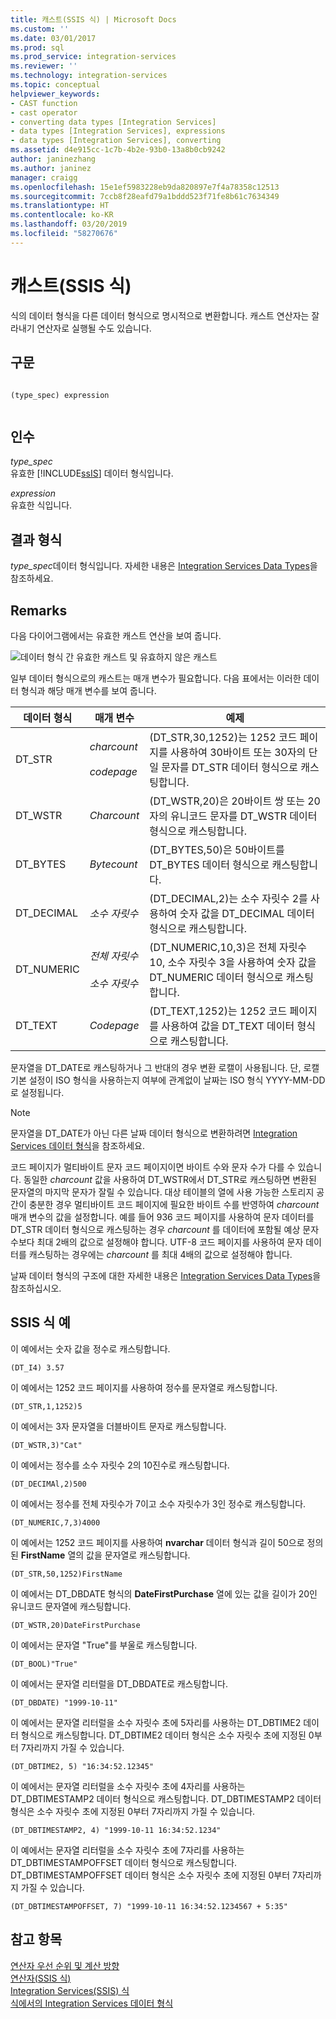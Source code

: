 ```yaml
---
title: 캐스트(SSIS 식) | Microsoft Docs
ms.custom: ''
ms.date: 03/01/2017
ms.prod: sql
ms.prod_service: integration-services
ms.reviewer: ''
ms.technology: integration-services
ms.topic: conceptual
helpviewer_keywords:
- CAST function
- cast operator
- converting data types [Integration Services]
- data types [Integration Services], expressions
- data types [Integration Services], converting
ms.assetid: d4e915cc-1c7b-4b2e-93b0-13a8b0cb9242
author: janinezhang
ms.author: janinez
manager: craigg
ms.openlocfilehash: 15e1ef5983228eb9da820897e7f4a78358c12513
ms.sourcegitcommit: 7ccb8f28eafd79a1bddd523f71fe8b61c7634349
ms.translationtype: HT
ms.contentlocale: ko-KR
ms.lasthandoff: 03/20/2019
ms.locfileid: "58270676"
---
```

# <a name="cast-ssis-expression"></a>캐스트(SSIS 식)
  식의 데이터 형식을 다른 데이터 형식으로 명시적으로 변환합니다. 캐스트 연산자는 잘라내기 연산자로 실행될 수도 있습니다.  
  
## <a name="syntax"></a>구문  
  
```  
  
(type_spec) expression  
  
```  
  
## <a name="arguments"></a>인수  
 *type_spec*  
 유효한 [!INCLUDE[ssIS](../../includes/ssis-md.md)] 데이터 형식입니다.  
  
 *expression*  
 유효한 식입니다.  
  
## <a name="result-types"></a>결과 형식  
 *type_spec*데이터 형식입니다. 자세한 내용은 [Integration Services Data Types](../../integration-services/data-flow/integration-services-data-types.md)을 참조하세요.  
  
## <a name="remarks"></a>Remarks  
 다음 다이어그램에서는 유효한 캐스트 연산을 보여 줍니다.  
  
 ![데이터 형식 간 유효한 캐스트 및 유효하지 않은 캐스트](../../integration-services/expressions/media/data-conversion.gif "데이터 형식 간 유효한 캐스트 및 유효하지 않은 캐스트")  
  
 일부 데이터 형식으로의 캐스트는 매개 변수가 필요합니다. 다음 표에서는 이러한 데이터 형식과 해당 매개 변수를 보여 줍니다.  
  
|데이터 형식|매개 변수|예제|  
|---------------|---------------|-------------|  
|DT_STR|*charcount*<br /><br /> *codepage*|(DT_STR,30,1252)는 1252 코드 페이지를 사용하여 30바이트 또는 30자의 단일 문자를 DT_STR 데이터 형식으로 캐스팅합니다.|  
|DT_WSTR|*Charcount*|(DT_WSTR,20)은 20바이트 쌍 또는 20자의 유니코드 문자를 DT_WSTR 데이터 형식으로 캐스팅합니다.|  
|DT_BYTES|*Bytecount*|(DT_BYTES,50)은 50바이트를 DT_BYTES 데이터 형식으로 캐스팅합니다.|  
|DT_DECIMAL|*소수 자릿수*|(DT_DECIMAL,2)는 소수 자릿수 2를 사용하여 숫자 값을 DT_DECIMAL 데이터 형식으로 캐스팅합니다.|  
|DT_NUMERIC|*전체 자릿수*<br /><br /> *소수 자릿수*|(DT_NUMERIC,10,3)은 전체 자릿수 10, 소수 자릿수 3을 사용하여 숫자 값을 DT_NUMERIC 데이터 형식으로 캐스팅합니다.|  
|DT_TEXT|*Codepage*|(DT_TEXT,1252)는 1252 코드 페이지를 사용하여 값을 DT_TEXT 데이터 형식으로 캐스팅합니다.|  
  
 문자열을 DT_DATE로 캐스팅하거나 그 반대의 경우 변환 로캘이 사용됩니다. 단, 로캘 기본 설정이 ISO 형식을 사용하는지 여부에 관계없이 날짜는 ISO 형식 YYYY-MM-DD로 설정됩니다.  
  
> [!NOTE]  
>  문자열을 DT_DATE가 아닌 다른 날짜 데이터 형식으로 변환하려면 [Integration Services 데이터 형식](../../integration-services/data-flow/integration-services-data-types.md)을 참조하세요.  
  
 코드 페이지가 멀티바이트 문자 코드 페이지이면 바이트 수와 문자 수가 다를 수 있습니다. 동일한 *charcount* 값을 사용하여 DT_WSTR에서 DT_STR로 캐스팅하면 변환된 문자열의 마지막 문자가 잘릴 수 있습니다. 대상 테이블의 열에 사용 가능한 스토리지 공간이 충분한 경우 멀티바이트 코드 페이지에 필요한 바이트 수를 반영하여 *charcount* 매개 변수의 값을 설정합니다. 예를 들어 936 코드 페이지를 사용하여 문자 데이터를 DT_STR 데이터 형식으로 캐스팅하는 경우 *charcount* 를 데이터에 포함될 예상 문자 수보다 최대 2배의 값으로 설정해야 합니다. UTF-8 코드 페이지를 사용하여 문자 데이터를 캐스팅하는 경우에는 *charcount* 를 최대 4배의 값으로 설정해야 합니다.  
  
 날짜 데이터 형식의 구조에 대한 자세한 내용은 [Integration Services Data Types](../../integration-services/data-flow/integration-services-data-types.md)을 참조하십시오.  
  
## <a name="ssis-expression-examples"></a>SSIS 식 예  
 이 예에서는 숫자 값을 정수로 캐스팅합니다.  
  
```  
(DT_I4) 3.57  
```  
  
 이 예에서는 1252 코드 페이지를 사용하여 정수를 문자열로 캐스팅합니다.  
  
```  
(DT_STR,1,1252)5  
```  
  
 이 예에서는 3자 문자열을 더블바이트 문자로 캐스팅합니다.  
  
```  
(DT_WSTR,3)"Cat"  
```  
  
 이 예에서는 정수를 소수 자릿수 2의 10진수로 캐스팅합니다.  
  
```  
(DT_DECIMAl,2)500  
```  
  
 이 예에서는 정수를 전체 자릿수가 7이고 소수 자릿수가 3인 정수로 캐스팅합니다.  
  
```  
(DT_NUMERIC,7,3)4000  
```  
  
 이 예에서는 1252 코드 페이지를 사용하여 **nvarchar** 데이터 형식과 길이 50으로 정의된 **FirstName** 열의 값을 문자열로 캐스팅합니다.  
  
```  
(DT_STR,50,1252)FirstName  
```  
  
 이 예에서는 DT_DBDATE 형식의 **DateFirstPurchase** 열에 있는 값을 길이가 20인 유니코드 문자열에 캐스팅합니다.  
  
```  
(DT_WSTR,20)DateFirstPurchase  
```  
  
 이 예에서는 문자열 "True"를 부울로 캐스팅합니다.  
  
```  
(DT_BOOL)"True"  
```  
  
 이 예에서는 문자열 리터럴을 DT_DBDATE로 캐스팅합니다.  
  
```  
(DT_DBDATE) "1999-10-11"  
```  
  
 이 예에서는 문자열 리터럴을 소수 자릿수 초에 5자리를 사용하는 DT_DBTIME2 데이터 형식으로 캐스팅합니다. DT_DBTIME2 데이터 형식은 소수 자릿수 초에 지정된 0부터 7자리까지 가질 수 있습니다.  
  
```  
(DT_DBTIME2, 5) "16:34:52.12345"  
```  
  
 이 예에서는 문자열 리터럴을 소수 자릿수 초에 4자리를 사용하는 DT_DBTIMESTAMP2 데이터 형식으로 캐스팅합니다. DT_DBTIMESTAMP2 데이터 형식은 소수 자릿수 초에 지정된 0부터 7자리까지 가질 수 있습니다.  
  
```  
(DT_DBTIMESTAMP2, 4) "1999-10-11 16:34:52.1234"  
```  
  
 이 예에서는 문자열 리터럴을 소수 자릿수 초에 7자리를 사용하는 DT_DBTIMESTAMPOFFSET 데이터 형식으로 캐스팅합니다. DT_DBTIMESTAMPOFFSET 데이터 형식은 소수 자릿수 초에 지정된 0부터 7자리까지 가질 수 있습니다.  
  
```  
(DT_DBTIMESTAMPOFFSET, 7) "1999-10-11 16:34:52.1234567 + 5:35"  
```  
  
## <a name="see-also"></a>참고 항목  
 [연산자 우선 순위 및 계산 방향](../../integration-services/expressions/operator-precedence-and-associativity.md)   
 [연산자&#40;SSIS 식&#41;](../../integration-services/expressions/operators-ssis-expression.md)   
 [Integration Services&#40;SSIS&#41; 식](../../integration-services/expressions/integration-services-ssis-expressions.md)   
 [식에서의 Integration Services 데이터 형식](../../integration-services/expressions/integration-services-data-types-in-expressions.md)  
  
  
